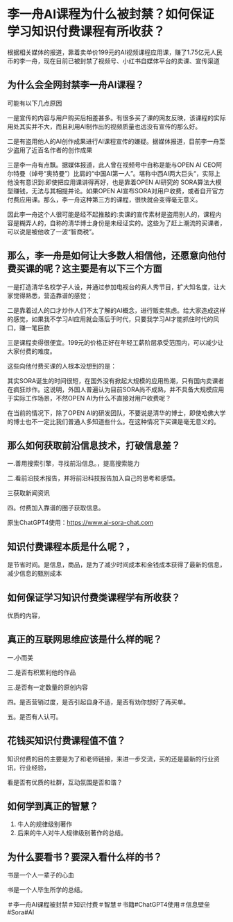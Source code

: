 # 李一舟AI课程为什么被封禁？如何保证学习知识付费课程有所收获？

根据相关媒体的报道，靠着卖单价199元的AI视频课程应用课，赚了1.75亿元人民币的李一舟，现在目前已被封禁了视频号、小红书自媒体平台的卖课、宣传渠道

## 为什么会全网封禁李一舟AI课程？

可能有以下几点原因

一是宣传的内容与用户购买后相差甚多。有很多买了课的网友反映，该课程的实际用处其实并不大，而且利用AI制作出的视频质量也远没有宣传的那么好。

二是有盗用他人的AI创作成果进行AI课程宣传的嫌疑。据媒体报道，目前李一舟至少盗用了近百名作者的创作成果

三是李一舟有点飘。据媒体报道，此人曾在视频号中自称是能与OPEN AI CEO阿尔特曼（绰号“奥特曼”）比肩的“中国AI第一人”。堪称中西AI两大巨头“，实际上他没有意识到:即使把应用课讲得再好，也是靠着OPEN AI研究的 SORA算法大模型赚钱，无法与其相提并论。如果OPEN AI宣布SORA对用户收费，或者自开官方付费应用课。那么，李一舟这种第三方的课程，很快就会变得毫无意义。

因此李一舟这个人很可能是经不起推敲的:卖课的宣传素材是盗用别人的，课程内容是糊弄人的，自称的清华博士身份是未经证实的。这些为了赶上潮流的买课者，可以说是被他收了一波“智商税”。

## 那么，李一舟是如何让大多数人相信他，还愿意向他付费买课的呢？这主要是有以下三个方面

一是打造清华名校学子人设，并通过参加电视台的真人秀节目，扩大知名度，让大家觉得熟悉，营造靠谱的感觉；

二是靠着过人的口才炒作人们不太了解的AI概念，进行贩卖焦虑。给大家造成这样的感觉，如果我不学习AI应用就会落后于时代，只要我学习AI才能抓住时代的风口，赚一笔巨款

三是课程卖得很便宜。199元的价格正好在年轻工薪阶层承受范围内，可以减少让大家付费的难度。

这些向他付费买课的人根本没想到的是：

其实SORA诞生的时间很短，在国外没有掀起大规模的应用热潮，只有国内卖课者在疯狂炒作。这说明，外国人普遍认为目前SORA尚不成熟，并不具备大规模应用于实际工作场景，不然OPEN AI为什么不直接对用户收费呢？

在当前的情况下，除了OPEN AI的研发团队，不要说是清华的博士，即使哈佛大学的博士也不一定比我们普通人多知道些什么。在这种情况下买课是毫无意义的。

## 那么如何获取前沿信息技术，打破信息差？

一.善用搜索引擎，寻找前沿信息。，提高搜索能力

二.看前沿技术报告，并将前沿科技报告加入自己的思考和感悟。

三获取新闻资讯

四。付费加入靠谱的圈子获取信息。

原生ChatGPT4使用：https://www.ai-sora-chat.com

## 知识付费课程本质是什么呢？，

是节省时间。是信息，商品，是为了减少时间成本和金钱成本获得了最新的信息，减少信息的甄别成本

## 如何保证学习知识付费类课程学有所收获？

优质的内容，

## 真正的互联网思维应该是什么样的呢？

一.小而美

二.是否有积累利他的作品

三.是否有一定数量的原创内容

四。是否营销过度，是否引起自身不适，是否有劝你想好了再买单。

五。是否有人认可。

## 花钱买知识付费课程值不值？

知识付费的目的主要是为了和老师链接，来进一步交流，买的还是最新的行业资讯，行业经验，

看是否有优质的社群，互动氛围是否和谐？

## 如何学到真正的智慧？

1. 牛人的规律级别著作
2. 后来的牛人对牛人规律级别著作的总结。

## 为什么要看书？要深入看什么样的书？

书是一个人一辈子的心血

书是一个人毕生所学的总结。

＃李一舟AI课程被封禁＃知识付费＃智慧＃书籍#ChatGPT4使用＃信息壁垒#Sora#AI
